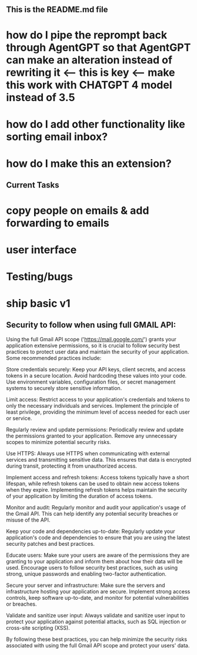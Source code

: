 ## This is the README.md file 
 # how do I pipe the reprompt back through AgentGPT so that AgentGPT can make an alteration instead of rewriting it <-- this is key <-- make this work with CHATGPT 4 model instead of 3.5 
 # how do I add other functionality like sorting email inbox? 
 # how do I make this an extension? 



## Current Tasks 
# copy people on emails & add forwarding to emails 

# user interface 

# Testing/bugs 

# ship basic v1 


## Security to follow when using full GMAIL API: 

Using the full Gmail API scope ('https://mail.google.com/') grants your application extensive permissions, so it is crucial to follow security best practices to protect user data and maintain the security of your application. Some recommended practices include:

Store credentials securely: Keep your API keys, client secrets, and access tokens in a secure location. Avoid hardcoding these values into your code. Use environment variables, configuration files, or secret management systems to securely store sensitive information.

Limit access: Restrict access to your application's credentials and tokens to only the necessary individuals and services. Implement the principle of least privilege, providing the minimum level of access needed for each user or service.

Regularly review and update permissions: Periodically review and update the permissions granted to your application. Remove any unnecessary scopes to minimize potential security risks.

Use HTTPS: Always use HTTPS when communicating with external services and transmitting sensitive data. This ensures that data is encrypted during transit, protecting it from unauthorized access.

Implement access and refresh tokens: Access tokens typically have a short lifespan, while refresh tokens can be used to obtain new access tokens when they expire. Implementing refresh tokens helps maintain the security of your application by limiting the duration of access tokens.

Monitor and audit: Regularly monitor and audit your application's usage of the Gmail API. This can help identify any potential security breaches or misuse of the API.

Keep your code and dependencies up-to-date: Regularly update your application's code and dependencies to ensure that you are using the latest security patches and best practices.

Educate users: Make sure your users are aware of the permissions they are granting to your application and inform them about how their data will be used. Encourage users to follow security best practices, such as using strong, unique passwords and enabling two-factor authentication.

Secure your server and infrastructure: Make sure the servers and infrastructure hosting your application are secure. Implement strong access controls, keep software up-to-date, and monitor for potential vulnerabilities or breaches.

Validate and sanitize user input: Always validate and sanitize user input to protect your application against potential attacks, such as SQL injection or cross-site scripting (XSS).

By following these best practices, you can help minimize the security risks associated with using the full Gmail API scope and protect your users' data.